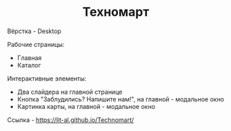 <h1 align="center">Техномарт</h1>
<p>Вёрстка - Desktop</p>
<p>Рабочие страницы:</p>
<ul>
  <li>Главная</li>
  <li>Каталог</li>
</ul>
<p>Интерактивные элементы:</p>
<ul>
  <li>Два слайдера на главной странице</li>
  <li>Кнопка "Заблудились? Напишите нам!", на главной - модальное окно</li>
  <li>Картинка карты, на главной - модальное окно</li>
</ul>
<p>Ссылка - <a href="https://lit-al.github.io/Technomart/" target="_blank">https://lit-al.github.io/Technomart/</a></p>
